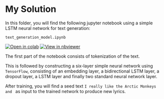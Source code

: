 # My Solution

In this folder, you will find the following jupyter notebook using a simple LSTM neural network for text generation: 

`text_generation_model.ipynb`

[![Open in colab](https://colab.research.google.com/assets/colab-badge.svg)](https://colab.research.google.com/github/gimseng/99-ML-Learning-Projects/blob/master/004/solution/text_generation_model.ipynb)
[![View in nbviewer](https://github.com/jupyter/design/blob/master/logos/Badges/nbviewer_badge.svg)](https://nbviewer.jupyter.org/github/gimseng/99-ML-Learning-Projects/blob/master/004/solution/text_generation_model.ipynb)

The first part of the notebook consists of tokenization of the text. 

This is followed by constructing a six-layer simple neural network using `TensorFlow`, consisting of an embedding layer, a bidirectional LSTM layer, a dropout layer, a LSTM layer and finally two standard neural network layer. 

After training, you will find a seed text `I really like the Arctic Monkeys and ` as input to the trained network to produce new lyrics.

